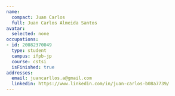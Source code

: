 ```yaml
---
name:
  compact: Juan Carlos
  full: Juan Carlos Almeida Santos
avatar:
  selected: none
occupations:
- id: 20082370049
  type: student
  campus: ifpb-jp
  course: cstsi
  isFinished: true
addresses:
  email: juancarllos.a@gmail.com
  linkedin: https://www.linkedin.com/in/juan-carlos-b08a7739/
---
```


